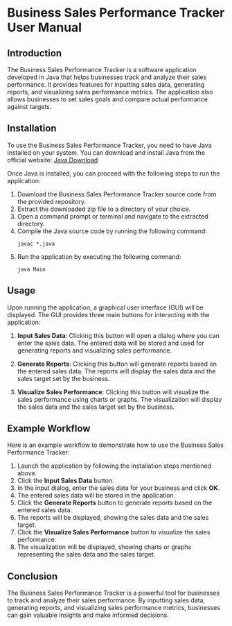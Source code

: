 # Business Sales Performance Tracker User Manual

## Introduction
The Business Sales Performance Tracker is a software application developed in Java that helps businesses track and analyze their sales performance. It provides features for inputting sales data, generating reports, and visualizing sales performance metrics. The application also allows businesses to set sales goals and compare actual performance against targets.

## Installation
To use the Business Sales Performance Tracker, you need to have Java installed on your system. You can download and install Java from the official website: [Java Download](https://www.java.com/en/download/)

Once Java is installed, you can proceed with the following steps to run the application:

1. Download the Business Sales Performance Tracker source code from the provided repository.
2. Extract the downloaded zip file to a directory of your choice.
3. Open a command prompt or terminal and navigate to the extracted directory.
4. Compile the Java source code by running the following command:
   ```
   javac *.java
   ```
5. Run the application by executing the following command:
   ```
   java Main
   ```

## Usage
Upon running the application, a graphical user interface (GUI) will be displayed. The GUI provides three main buttons for interacting with the application:

1. **Input Sales Data**: Clicking this button will open a dialog where you can enter the sales data. The entered data will be stored and used for generating reports and visualizing sales performance.

2. **Generate Reports**: Clicking this button will generate reports based on the entered sales data. The reports will display the sales data and the sales target set by the business.

3. **Visualize Sales Performance**: Clicking this button will visualize the sales performance using charts or graphs. The visualization will display the sales data and the sales target set by the business.

## Example Workflow
Here is an example workflow to demonstrate how to use the Business Sales Performance Tracker:

1. Launch the application by following the installation steps mentioned above.
2. Click the **Input Sales Data** button.
3. In the input dialog, enter the sales data for your business and click **OK**.
4. The entered sales data will be stored in the application.
5. Click the **Generate Reports** button to generate reports based on the entered sales data.
6. The reports will be displayed, showing the sales data and the sales target.
7. Click the **Visualize Sales Performance** button to visualize the sales performance.
8. The visualization will be displayed, showing charts or graphs representing the sales data and the sales target.

## Conclusion
The Business Sales Performance Tracker is a powerful tool for businesses to track and analyze their sales performance. By inputting sales data, generating reports, and visualizing sales performance metrics, businesses can gain valuable insights and make informed decisions.